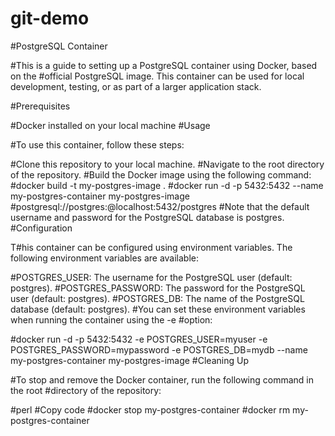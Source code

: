 # git-demo
#PostgreSQL Container

#This is a guide to setting up a PostgreSQL container using Docker, based on the #official PostgreSQL image. This container can be used for local development, testing, or as part of a larger application stack.

#Prerequisites

#Docker installed on your local machine
#Usage

#To use this container, follow these steps:

#Clone this repository to your local machine.
#Navigate to the root directory of the repository.
#Build the Docker image using the following command:
#docker build -t my-postgres-image .
#docker run -d -p 5432:5432 --name my-postgres-container my-postgres-image
#postgresql://postgres:@localhost:5432/postgres
#Note that the default username and password for the PostgreSQL database is postgres.
#Configuration

T#his container can be configured using environment variables. The following environment variables are available:

#POSTGRES_USER: The username for the PostgreSQL user (default: postgres).
#POSTGRES_PASSWORD: The password for the PostgreSQL user (default: postgres).
#POSTGRES_DB: The name of the PostgreSQL database (default: postgres).
#You can set these environment variables when running the container using the -e #option:

#docker run -d -p 5432:5432 -e POSTGRES_USER=myuser -e POSTGRES_PASSWORD=mypassword -e POSTGRES_DB=mydb --name my-postgres-container my-postgres-image
#Cleaning Up

#To stop and remove the Docker container, run the following command in the root #directory of the repository:

#perl
#Copy code
#docker stop my-postgres-container
#docker rm my-postgres-container